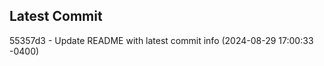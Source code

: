 
## Latest Commit
55357d3 - Update README with latest commit info (2024-08-29 17:00:33 -0400) <Yunxi-Zhou>

